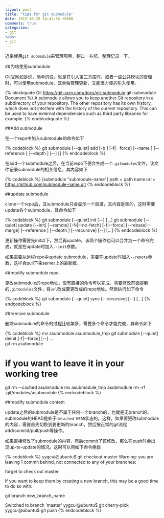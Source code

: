 ```yaml
---
layout: post
title: "tips for git submodule"
date: 2015-10-25 14:41:56 +0800
comments: true
categories: 
- git
tags:
- git
---
```

近来使用`git submodule`来管理项目，趟过一些坑，整理记录一下。

##为啥使用submodule

Git官网如是说，简单的说，就是在引入第三方库时，或者一些公共模块的管理时，可以使用submodule，既单独管理更新，又能很方便的引入使用。

{% blockquote Git https://git-scm.com/docs/git-submodule git-submodule Document %}
A submodule allows you to keep another Git repository in a subdirectory of your repository. The other repository has its own history, which does not interfere with the history of the current repository. This can be used to have external dependencies such as third party libraries for example.
{% endblockquote %}

<!--more -->

##Add submodule

在一个repo中加入submodule的命令如下

{% codeblock %}
git submodule [--quiet] add [-b <branch>] [-f|--force] [--name <name>]
              [--reference <repository>] [--depth <depth>] [--] <repository> [<path>]
{% endcodeblock %}

在add一个submodule之后，在当前repo下便会生成一个`.gitmodules`文件，该文件记录submodule的相关信息，其内容如下

{% codeblock %}
[submodule "submodule-name"]
        path = path name
        url = https://github.com/submodule-name.git
{% endcodeblock %}

##update submodule

clone一个repo后，其submodule只会显示一个目录，其内容是空的，这时需要update各个submodule，其命令如下

{% codeblock %}
git submodule [--quiet] init [--] [<path>…​]
git submodule [--quiet] update [--init] [--remote] [-N|--no-fetch]
              [-f|--force] [--rebase|--merge] [--reference <repository>]
              [--depth <depth>] [--recursive] [--] [<path>…​]
{% endcodeblock %}

更新操作需要先init以下，然后再update。该两个操作也可以合并为一个命令完成，就是在update时加入`--init`参数。

如果需要从远程repo中update submodule，需要在update时加入`--remote`参数，这样会pull下来server上的最新版。

##modify submodule repo

更改submodule的repo地址，没有直接的命令可以完成，需要修改前面提到的`.gitmodules`文件，将`url`改成要更改成的repo地址。然后执行如下命令

{% codeblock %}
git submodule [--quiet] sync [--recursive] [--] [<path>…​]
{% endcodeblock %}

##remove submodule

删除submodule的命令的过程比较繁多，需要多个命令才能完成，其命令如下

{% codeblock %}
mv asubmodule asubmodule_tmp
git submodule [--quiet] deinit [-f|--force] [--] <path>…​   
git rm asubmodule
# if you want to leave it in your working tree
git rm --cached asubmodule
mv asubmodule_tmp asubmodule
rm -rf .git/modules/asubmodule
{% endcodeblock %}

##modify submodule content

update之后的submodule是不属于任何一个branch的，也就是无branch的。submodule的HEAD是处于`detached HEAD`状态的。这样，如果要更改submodule的内容，需要首先切换到要更新的branch，然后按正常的git流程add/commit/pull/push等操作。

如果直接修改了submodule的内容，然后commit了该修改，那么在push时会出现up-to-update的情况。这时可以用如下命令挽救

{% codeblock %}
yygcui@ubuntu$ git checkout master
Warning: you are leaving 1 commit behind, not connected to
any of your branches:

  <commit id> forget to check out master

If you want to keep them by creating a new branch, this may be a good time
to do so with:

 git branch new_branch_name <commit id>

Switched to branch 'master'
yygcui@ubuntu$ git cherry-pick <commit id>
yygcui@ubuntu$ git push
{% endcodeblock %}